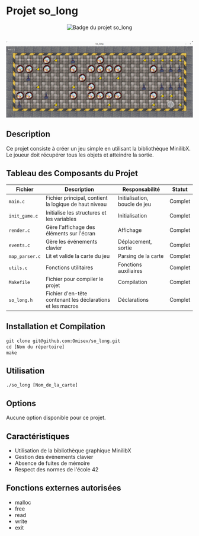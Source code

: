 # **Projet so_long**

<div align="center">
  <img src="https://github.com/byaliego/42-project-badges/blob/main/badges/so_longm.png" alt="Badge du projet so_long">
</div>

##
<div align="center">
  <img src="https://github.com/Omisev/so_long/blob/main/screenshot.png" alt="sreenshot">
</div>


## Description
Ce projet consiste à créer un jeu simple en utilisant la bibliothèque MinilibX. Le joueur doit récupérer tous les objets et atteindre la sortie.

## Tableau des Composants du Projet

| Fichier             | Description                                                             | Responsabilité                                  | Statut    |
|---------------------|-------------------------------------------------------------------------|-------------------------------------------------|-----------|
| `main.c`            | Fichier principal, contient la logique de haut niveau                   | Initialisation, boucle de jeu                   | Complet   |
| `init_game.c`       | Initialise les structures et les variables                              | Initialisation                                  | Complet   |
| `render.c`          | Gère l'affichage des éléments sur l'écran                               | Affichage                                       | Complet   |
| `events.c`          | Gère les événements clavier                                             | Déplacement, sortie                             | Complet   |
| `map_parser.c`      | Lit et valide la carte du jeu                                           | Parsing de la carte                             | Complet   |
| `utils.c`           | Fonctions utilitaires                                                    | Fonctions auxiliaires                           | Complet   |
| `Makefile`          | Fichier pour compiler le projet                                          | Compilation                                      | Complet   |
| `so_long.h`         | Fichier d'en-tête contenant les déclarations et les macros               | Déclarations                                    | Complet   |


## Installation et Compilation
```
git clone git@github.com:Omisev/so_long.git
cd [Nom du répertoire]
make
```

## Utilisation
```
./so_long [Nom_de_la_carte]
```

## Options
Aucune option disponible pour ce projet.

## Caractéristiques
- Utilisation de la bibliothèque graphique MinilibX
- Gestion des événements clavier
- Absence de fuites de mémoire
- Respect des normes de l'école 42

## Fonctions externes autorisées
- malloc
- free
- read
- write
- exit
